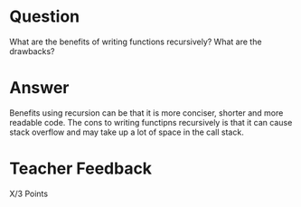 # Question

What are the benefits of writing functions recursively? What are the drawbacks?

# Answer
Benefits using recursion can be that it is more conciser, shorter and more readable code. The cons to writing functipns recursively is that it can cause stack overflow and may take up a lot of space in the call stack.

# Teacher Feedback

X/3 Points
